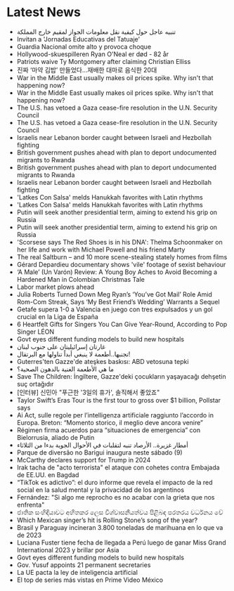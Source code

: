 # Latest News
-  تنبيه عاجل حول كيفية نقل معلومات الجواز لمقيم خارج المملكة
-  Invitan a 'Jornadas Educativas del Tatuaje'
-  Guardia Nacional omite alto y provoca choque
-  Hollywood-skuespilleren Ryan O'Neal er død - 82 år
-  Patriots waive Ty Montgomery after claiming Christian Elliss
-  진짜 ‘마약 김밥’ 만들었다…재배한 대마로 음식한 20대
-  War in the Middle East usually makes oil prices spike. Why isn't that happening now?
-  War in the Middle East usually makes oil prices spike. Why isn't that happening now?
-  The U.S. has vetoed a Gaza cease-fire resolution in the U.N. Security Council
-  The U.S. has vetoed a Gaza cease-fire resolution in the U.N. Security Council
-  Israelis near Lebanon border caught between Israeli and Hezbollah fighting
-  British government pushes ahead with plan to deport undocumented migrants to Rwanda
-  British government pushes ahead with plan to deport undocumented migrants to Rwanda
-  Israelis near Lebanon border caught between Israeli and Hezbollah fighting
-  'Latkes Con Salsa' melds Hanukkah favorites with Latin rhythms
-  'Latkes Con Salsa' melds Hanukkah favorites with Latin rhythms
-  Putin will seek another presidential term, aiming to extend his grip on Russia
-  Putin will seek another presidential term, aiming to extend his grip on Russia
-  'Scorsese says The Red Shoes is in his DNA': Thelma Schoonmaker on her life and work with Michael Powell and his friend Marty
-  The real Saltburn – and 10 more scene-stealing stately homes from films
-  Gérard Depardieu documentary shows 'vile' footage of sexist behaviour
-  ‘A Male’ (Un Varón) Review: A Young Boy Aches to Avoid Becoming a Hardened Man in Colombian Christmas Tale
-  Labor market plows ahead
-  Julia Roberts Turned Down Meg Ryan’s ‘You’ve Got Mail’ Role Amid Rom-Com Streak, Says ‘My Best Friend’s Wedding’ Warrants a Sequel
-  Getafe supera 1-0 a Valencia en juego con tres expulsados y un gol crucial en la Liga de España
-  6 Heartfelt Gifts for Singers You Can Give Year-Round, According to Pop Singer LÉON
-  Govt eyes different funding models to build new hospitals
-  غارتان إسرائيليتان على جنوب لبنان
-  تجنبها..أطعمة لا ينبغي أبداً تناولها مع البرتقال!
-  Guterres'ten Gazze'de ateşkes baskısı: ABD vetosuna tepki
-  ما هي الأطعمة الغنية بالدهون الصحية؟
-  Save The Children: İngiltere, Gazze'deki çocukların yaşayacağı dehşetin suç ortağıdır
-  [인터뷰] 신민아 "푸근한 '3일의 휴가', 솔직해서 좋았죠"
-  Taylor Swift’s Eras Tour is the first tour to gross over $1 billion, Pollstar says
-  Ai Act, sulle regole per l’intelligenza artificiale raggiunto l’accordo in Europa. Breton: “Momento storico, il meglio deve ancora venire”
-  Régimen firma acuerdos para “situaciones de emergencia” con Bielorrusia, aliado de Putin
-  أمطار غزيرة.. الأرصاد تنبه لتقلبات في الأحوال الجوية بدءا من الثلاثاء
-  Parque de diversão no Barigui inaugura neste sábado (9)
-  McCarthy declares support for Trump in 2024
-  Irak tacha de "acto terrorista" el ataque con cohetes contra Embajada de EE.UU. en Bagdad
-  “TikTok es adictivo”: el duro informe que revela el impacto de la red social en la salud mental y la privacidad de los argentinos
-  Fernández: "Si algo me reprocho es no acabar con la grieta que nos enfrenta"
-  ජාතික සංහිඳියාවට අහිතකර ලෙස විශ්වාසනීයත්වය පිළිබඳ පරතරය වර්ධනය වේ
-  Which Mexican singer’s hit is Rolling Stone’s song of the year?
-  Brasil y Paraguay incineran 3.800 toneladas de marihuana en lo que va de 2023
-  Luciana Fuster tiene fecha de llegada a Perú luego de ganar Miss Grand International 2023 y brillar por Asia
-  Govt eyes different funding models to build new hospitals
-  Gov. Yusuf appoints 21 permanent secretaries
-  La UE pacta la ley de inteligencia artificial
-  El top de series más vistas en Prime Video México
